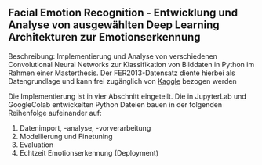 ## Facial Emotion Recognition - Entwicklung und Analyse von ausgewählten Deep Learning Architekturen zur Emotionserkennung

Beschreibung: Implementierung und Analyse von verschiedenen Convolutional Neural Networks zur Klassifikation von Bilddaten in Python im Rahmen einer Masterthesis. Der FER2013-Datensatz diente hierbei als Datengrundlage und kann frei zugänglich von [Kaggle](https://www.kaggle.com/c/challenges-in-representation-learning-facial-expression-recognition-challenge) bezogen werden 

Die Implementierung ist in vier Abschnitt eingeteilt. Die in JupyterLab und GoogleColab entwickelten Python Dateien bauen in der folgenden Reihenfolge aufeinander auf: 
1. Datenimport, -analyse, -vorverarbeitung
2. Modellierung und Finetuning
3. Evaluation
4. Echtzeit Emotionserkennung (Deployment)

